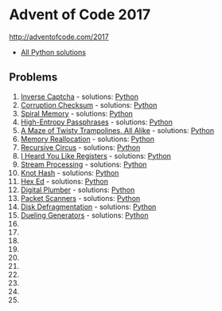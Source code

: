 # Advent of Code 2017

http://adventofcode.com/2017

* [All Python solutions](Python)

## Problems

1. [Inverse Captcha](http://adventofcode.com/2017/day/1) - solutions: [Python](Python/01.py)
2. [Corruption Checksum](http://adventofcode.com/2017/day/2) - solutions: [Python](Python/02.py)
3. [Spiral Memory](http://adventofcode.com/2017/day/3) - solutions: [Python](Python/03.py)
4. [High-Entropy Passphrases](http://adventofcode.com/2017/day/4) - solutions: [Python](Python/04.py)
5. [A Maze of Twisty Trampolines, All Alike](http://adventofcode.com/2017/day/5) - solutions: [Python](Python/05.py)
6. [Memory Reallocation](http://adventofcode.com/2017/day/6) - solutions: [Python](Python/06.py)
7. [Recursive Circus](http://adventofcode.com/2017/day/7) - solutions: [Python](Python/07.py)
8. [I Heard You Like Registers](http://adventofcode.com/2017/day/8) - solutions: [Python](Python/08.py)
9. [Stream Processing](http://adventofcode.com/2017/day/9) - solutions: [Python](Python/09.py)
10. [Knot Hash](http://adventofcode.com/2017/day/10) - solutions: [Python](Python/10.py)
11. [Hex Ed](http://adventofcode.com/2017/day/11) - solutions: [Python](Python/11.py)
12. [Digital Plumber](http://adventofcode.com/2017/day/12) - solutions: [Python](Python/12.py)
13. [Packet Scanners](http://adventofcode.com/2017/day/13) - solutions: [Python](Python/13.py)
14. [Disk Defragmentation](http://adventofcode.com/2017/day/14) - solutions: [Python](Python/14.py)
15. [Dueling Generators](http://adventofcode.com/2017/day/15) - solutions: [Python](Python/15.py)
16. 
17. 
18. 
19. 
20. 
21. 
22. 
23. 
24. 
25. 

